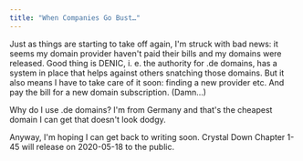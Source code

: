 ```yaml
---
title: "When Companies Go Bust…"
---
```

Just as things are starting to take off again, I'm struck with bad news:
it seems my domain provider haven't paid their bills and my domains were released.
Good thing is DENIC, i. e. the authority for .de domains, has a system in place that helps against others snatching those domains.
But it also means I have to take care of it soon: finding a new provider etc.
And pay the bill for a new domain subscription. (Damn…)

Why do I use .de domains? I'm from Germany and that's the cheapest domain I can get that doesn't look dodgy.

Anyway, I'm hoping I can get back to writing soon.
Crystal Down Chapter 1-45 will release on 2020-05-18 to the public.
